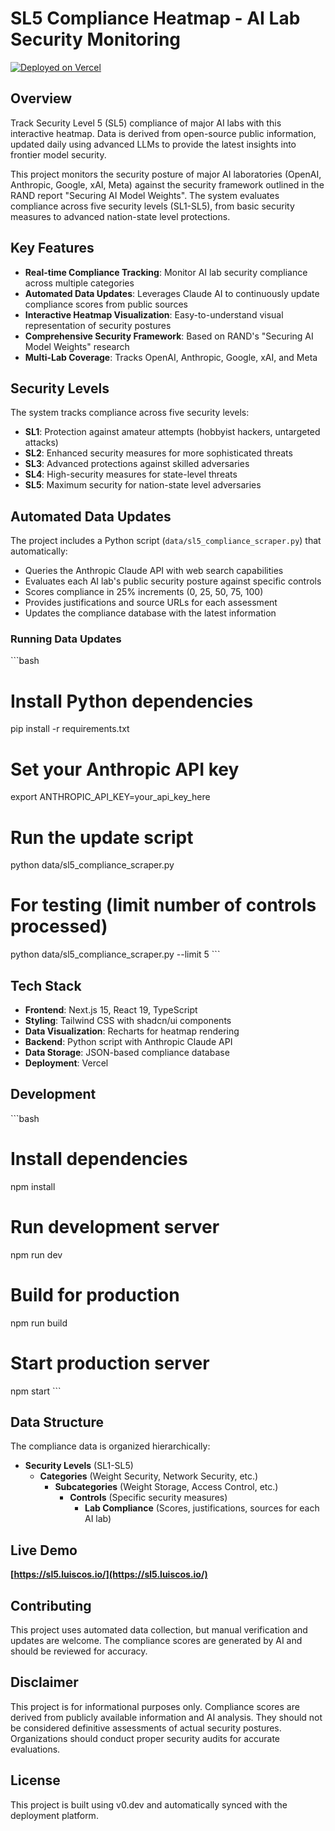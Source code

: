 # SL5 Compliance Heatmap - AI Lab Security Monitoring

[![Deployed on Vercel](https://img.shields.io/badge/Deployed%20on-Vercel-black?style=for-the-badge&logo=vercel)](https://vercel.com/luiscosios-projects/v0-heatmap)

## Overview

Track Security Level 5 (SL5) compliance of major AI labs with this interactive heatmap. Data is derived from open-source public information, updated daily using advanced LLMs to provide the latest insights into frontier model security.

This project monitors the security posture of major AI laboratories (OpenAI, Anthropic, Google, xAI, Meta) against the security framework outlined in the RAND report "Securing AI Model Weights". The system evaluates compliance across five security levels (SL1-SL5), from basic security measures to advanced nation-state level protections.

## Key Features

- **Real-time Compliance Tracking**: Monitor AI lab security compliance across multiple categories
- **Automated Data Updates**: Leverages Claude AI to continuously update compliance scores from public sources
- **Interactive Heatmap Visualization**: Easy-to-understand visual representation of security postures
- **Comprehensive Security Framework**: Based on RAND's "Securing AI Model Weights" research
- **Multi-Lab Coverage**: Tracks OpenAI, Anthropic, Google, xAI, and Meta

## Security Levels

The system tracks compliance across five security levels:

- **SL1**: Protection against amateur attempts (hobbyist hackers, untargeted attacks)
- **SL2**: Enhanced security measures for more sophisticated threats
- **SL3**: Advanced protections against skilled adversaries
- **SL4**: High-security measures for state-level threats
- **SL5**: Maximum security for nation-state level adversaries

## Automated Data Updates

The project includes a Python script (`data/sl5_compliance_scraper.py`) that automatically:

- Queries the Anthropic Claude API with web search capabilities
- Evaluates each AI lab's public security posture against specific controls
- Scores compliance in 25% increments (0, 25, 50, 75, 100)
- Provides justifications and source URLs for each assessment
- Updates the compliance database with the latest information

### Running Data Updates

\`\`\`bash
# Install Python dependencies
pip install -r requirements.txt

# Set your Anthropic API key
export ANTHROPIC_API_KEY=your_api_key_here

# Run the update script
python data/sl5_compliance_scraper.py

# For testing (limit number of controls processed)
python data/sl5_compliance_scraper.py --limit 5
\`\`\`

## Tech Stack

- **Frontend**: Next.js 15, React 19, TypeScript
- **Styling**: Tailwind CSS with shadcn/ui components
- **Data Visualization**: Recharts for heatmap rendering
- **Backend**: Python script with Anthropic Claude API
- **Data Storage**: JSON-based compliance database
- **Deployment**: Vercel

## Development

\`\`\`bash
# Install dependencies
npm install

# Run development server
npm run dev

# Build for production
npm run build

# Start production server
npm start
\`\`\`

## Data Structure

The compliance data is organized hierarchically:
- **Security Levels** (SL1-SL5)
  - **Categories** (Weight Security, Network Security, etc.)
    - **Subcategories** (Weight Storage, Access Control, etc.)
      - **Controls** (Specific security measures)
        - **Lab Compliance** (Scores, justifications, sources for each AI lab)

## Live Demo

**[https://sl5.luiscos.io/](https://sl5.luiscos.io/)**

## Contributing

This project uses automated data collection, but manual verification and updates are welcome. The compliance scores are generated by AI and should be reviewed for accuracy.

## Disclaimer

This project is for informational purposes only. Compliance scores are derived from publicly available information and AI analysis. They should not be considered definitive assessments of actual security postures. Organizations should conduct proper security audits for accurate evaluations.

## License

This project is built using v0.dev and automatically synced with the deployment platform.
